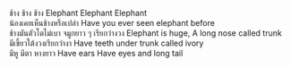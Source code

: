 ช้าง ช้าง ช้าง  Elephant Elephant Elephant     
น้องเคยเห็นช้างหรือเปล่า  Have you ever seen elephant before  
ช้างมันตัวโตไม่เบา จมูกยาว ๆ เรียกว่างวง  Elephant is huge, A long nose called trunk  
มีเขี้ยวใต้งวงเรียกว่างา  Have teeth under trunk called ivory  
มีหู มีตา หางยาว Have ears Have eyes and long tail 
